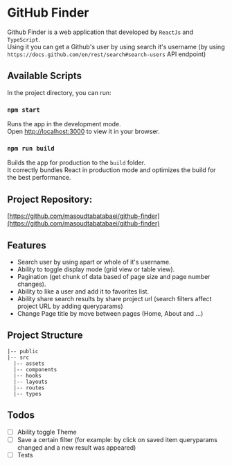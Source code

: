 # GitHub Finder

Github Finder is a web application that developed by `ReactJs` and `TypeScript`.
<br/> Using it you can get a Github's user by using search it's username (by using `https://docs.github.com/en/rest/search#search-users` API endpoint)
<br/>

## Available Scripts

In the project directory, you can run:
### `npm start`

Runs the app in the development mode.\
Open [http://localhost:3000](http://localhost:3000) to view it in your browser.

### `npm run build`

Builds the app for production to the `build` folder.\
It correctly bundles React in production mode and optimizes the build for the best performance.

## Project Repository:
[https://github.com/masoudtabatabaei/github-finder](https://github.com/masoudtabatabaei/github-finder)

## Features
- Search user by using apart or whole of it's username.
- Ability to toggle display mode (grid view or table view).
- Pagination (get chunk of data based of page size and page number changes).
- Ability to like a user and add it to favorites list.
- Ability share search results by share project url (search filters affect project URL by adding queryparams)
- Change Page title by move between pages (Home, About and ...)

## Project Structure

```
|-- public
|-- src
  |-- assets
  |-- components
  |-- hooks
  |-- layouts
  |-- routes
  |-- types
```

## Todos
- [ ] Ability toggle Theme
- [ ] Save a certain filter (for example: by click on saved item queryparams changed and a new result was appeared)
- [ ] Tests